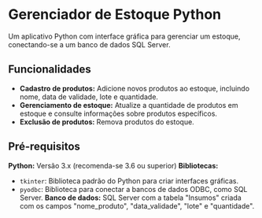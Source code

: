 # Gerenciador de Estoque Python

Um aplicativo Python com interface gráfica para gerenciar um estoque, conectando-se a um banco de dados SQL Server.

## Funcionalidades
* **Cadastro de produtos:** Adicione novos produtos ao estoque, incluindo nome, data de validade, lote e quantidade.
* **Gerenciamento de estoque:** Atualize a quantidade de produtos em estoque e consulte informações sobre produtos específicos.
* **Exclusão de produtos:** Remova produtos do estoque.

## Pré-requisitos
**Python:** Versão 3.x (recomenda-se 3.6 ou superior)
**Bibliotecas:**
  * `tkinter`: Biblioteca padrão do Python para criar interfaces gráficas.
  * `pyodbc`: Biblioteca para conectar a bancos de dados ODBC, como SQL Server.
  **Banco de dados:** SQL Server com a tabela "Insumos" criada com os campos "nome_produto", "data_validade", "lote" e "quantidade".
 
